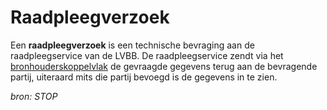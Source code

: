 # Raadpleegverzoek

Een **raadpleegverzoek** is een technische bevraging aan de raadpleegservice van de LVBB. De raadpleegservice zendt via het [bronhouderskoppelvlak](#begrip-bronhouderskoppelvlak) 
de gevraagde gegevens terug aan de bevragende partij, uiteraard mits die partij bevoegd is de gegevens in te zien.

*bron: STOP*
